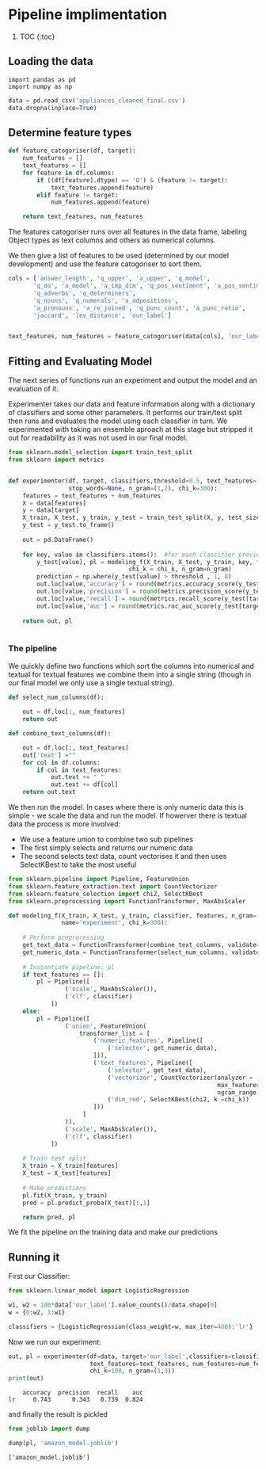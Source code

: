 # Pipeline implimentation

1. TOC
{:toc}


## Loading the data


```#hide
import pandas as pd
import numpy as np
```


```python
data = pd.read_csv('appliances_cleaned_final.csv')
data.dropna(inplace=True)
```

## Determine feature types


```python
def feature_catogoriser(df, target):
    num_features = []
    text_features = []
    for feature in df.columns:
        if ((df[feature].dtype) == 'O') & (feature != target):
            text_features.append(feature)
        elif feature != target:
            num_features.append(feature)

    return text_features, num_features
```

The features catogoriser runs over all features in the data frame, labeling Object types as
text columns and others as numerical columns.

We then give a list of features to be used (determined by our model development) and use the 
feature catogoriser to sort them.


```python
cols = ['answer_length', 'q_upper', 'a_upper', 'q_model',
       'q_do', 'a_model', 'a_imp_dim', 'q_pos_sentiment', 'a_pos_sentiment',
       'q_adverbs', 'q_determiners',
       'q_nouns', 'q_numerals', 'a_adpositions', 
       'a_pronouns', 'a_re_joined', 'q_punc_count', 'a_punc_ratio',
       'jaccard', 'lev_distance', 'our_label']


text_features, num_features = feature_catogoriser(data[cols], 'our_label')
```

## Fitting and Evaluating Model

The next series of functions run an experiment and output the model and an evaluation of it.

Experimenter takes our data and feature information along with a dictionary of classifiers 
and some other parameters. It performs our train/test split then runs and evaluates the 
model using each classifier in turn. We experimented with taking an ensemble aproach 
at this stage but stripped it out for readability as it was not used in our final model.


```python
from sklearn.model_selection import train_test_split
from sklearn import metrics


def experimenter(df, target, classifiers,threshold=0.5, text_features=[], num_features=[], 
                 stop_words=None, n_gram=(1,2), chi_k=300):
    features = text_features + num_features
    X = data[features]
    y = data[target]
    X_train, X_test, y_train, y_test = train_test_split(X, y, test_size=0.2, random_state=142, stratify=y)
    y_test = y_test.to_frame()
    
    out = pd.DataFrame()
    
    for key, value in classifiers.items():  #for each classifier provided run model and produce scores
        y_test[value], pl = modeling_f(X_train, X_test, y_train, key, features=features, 
                                  chi_k = chi_k, n_gram=n_gram)
        prediction = np.where(y_test[value] > threshold , 1, 0)
        out.loc[value,'accuracy'] = round(metrics.accuracy_score(y_test[target], prediction),3)
        out.loc[value,'precision'] = round(metrics.precision_score(y_test[target], prediction ),3)
        out.loc[value,'recall'] = round(metrics.recall_score(y_test[target], prediction),3)
        out.loc[value,'auc'] = round(metrics.roc_auc_score(y_test[target], y_test[value]),3)
    
    return out, pl
    
```

### The pipeline

We quickly define two functions which sort the columns into numerical and textual for textual features
we combine them into a single string (though in our final model we only use a single textual string).


```python
def select_num_columns(df):
    
    out = df.loc[:, num_features]
    return out
```


```python
def combine_text_columns(df):

    out = df.loc[:, text_features]
    out['text'] =""
    for col in df.columns:
        if col in text_features:
            out.text += " "
            out.text += df[col]
    return out.text
```

We then run the model. In cases where there is only numeric data this is simple - we scale the data and run
the model. If howerver there is textual data the process is more involved:
- We use a feature union to combine two sub pipelines
- The first simply selects and returns our numeric data
- The second selects text data, count vectorises it and then uses SelectKBest to take the most useful


```python
from sklearn.pipeline import Pipeline, FeatureUnion
from sklearn.feature_extraction.text import CountVectorizer
from sklearn.feature_selection import chi2, SelectKBest
from sklearn.preprocessing import FunctionTransformer, MaxAbsScaler

def modeling_f(X_train, X_test, y_train, classifier, features, n_gram=(1,2),
               name='experiment', chi_k=300):
    
    # Perform preprocessing
    get_text_data = FunctionTransformer(combine_text_columns, validate=False)
    get_numeric_data = FunctionTransformer(select_num_columns, validate=False)
    
    # Instantiate pipeline: pl
    if text_features == []:
        pl = Pipeline([
                ('scale', MaxAbsScaler()),
                ('clf', classifier)
            ])
    else:
        pl = Pipeline([
                ('union', FeatureUnion(
                    transformer_list = [
                        ('numeric_features', Pipeline([
                            ('selector', get_numeric_data),
                        ])),
                        ('text_features', Pipeline([
                            ('selector', get_text_data),
                            ('vectorizer', CountVectorizer(analyzer = 'word',
                                                           max_features=350,
                                                           ngram_range = n_gram)),
                            ('dim_red', SelectKBest(chi2, k =chi_k))
                        ]))
                     ]
                )),
                ('scale', MaxAbsScaler()),
                ('clf', classifier)
            ])
    
    # Train test split
    X_train = X_train[features]
    X_test = X_test[features]
               
    # Make predictions
    pl.fit(X_train, y_train)
    pred = pl.predict_proba(X_test)[:,1]

    return pred, pl
```

We fit the pipeline on the training data and make our predictions



## Running it

First our Classifier:


```python
from sklearn.linear_model import LogisticRegression

w1, w2 = 100*data['our_label'].value_counts()/data.shape[0]
w = {0:w2, 1:w1}

classifiers = {LogisticRegression(class_weight=w, max_iter=400):'lr'}
```

Now we run our experiment:


```python
out, pl = experimenter(df=data, target='our_label',classifiers=classifiers, 
                       text_features=text_features, num_features=num_features, 
                       chi_k=100, n_gram=(1,3))
print(out)
```

        accuracy  precision  recall    auc
    lr     0.743      0.343   0.739  0.824
    

and finally the result is pickled


```python
from joblib import dump

dump(pl, 'amazon_model.joblib') 
```




    ['amazon_model.joblib']


